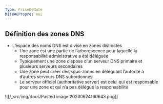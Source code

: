 ```yaml
---
Type: PriseDeNote
MiseAuPropre: oui
---
```


## Définition des zones DNS
- L’espace des noms DNS est divisé en zones distinctes
	- Une zone est une partie de l’arborescence pour laquelle la responsabilité administrative a été déléguée
	- Typiquement une zone dispose d’un serveur DNS primaire et plusieurs serveurs secondaires 
	- Une zone peut créer des sous-zones en déléguant l’autorité à d’autres serveurs DNS subordonnés 
	- Le serveur officiel (authoritative server) est celui qui est responsable pour une zone et qui n’a pas délégué la responsabilité

![[/_src/img/docs/Pasted image 20230624160643.png]]

